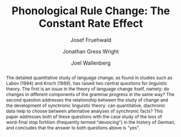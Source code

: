 ---
abstract: 'The detailed quantitative study of language change, as found in studies
  such as Labov (1994) and Kroch (1989), has raised two central questions for linguistic
  theory. The first is an issue in the theory of language change itself, namely: do
  changes in different components of the grammar progress in the same way? The second
  question addresses the relationship between the study of change and the development
  of synchronic linguistic theory: can quantitative, diachronic data help to choose
  between alternative analyses of synchronic facts? This paper addresses both of these
  questions with the case study of the loss of word-final stop fortition (frequently
  termed "devoicing") in the history of German, and concludes that the answer to both
  questions above is "yes".'
author:
- Josef Fruehwald
- Jonathan Gress Wright
- Joel Wallenberg
category: paper
layout: publication
published: The proceedings of the NorthEastern Linguistic Society NELS
tags:
- phonology
- historical linguistics
- langauge change
title: 'Phonological Rule Change: The Constant Rate Effect'
volume: '40'
year: '2013'
---
